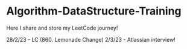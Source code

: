 # Algorithm-DataStructure-Training
Here I share and store my LeetCode journey!

28/2/23 - LC (860. Lemonade Change)
2/3/23 - Atlassian interview!
